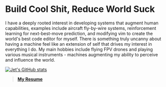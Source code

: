 # Build Cool Shit, Reduce World Suck

I have a deeply rooted interest in developing systems that augment human capabilities, examples include aircraft fly-by-wire systems, reinforcement learning for next-best-move prediction, and modifying vim to create the world's best code editor for myself.
There is something truly uncanny about having a machine feel like an extension of self that drives my interest in everything I do. 
My main hobbies include flying FPV drones and playing various musical instruments - machines augmenting my ability to perceive and influence the world.

[![Jet's GitHub stats](https://github-readme-stats.vercel.app/api?username=jjshoots&show_icons=true&theme=tokyonight)](https://github.com/anuraghazra/github-readme-stats)

> [**My Resume**](https://jjshoots.ddns.net:8190/share/kCFhE3Q9)
